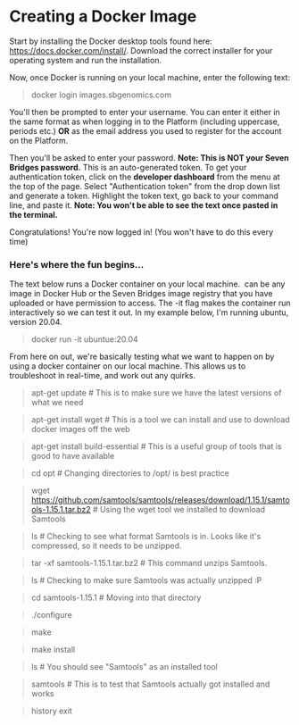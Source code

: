 # Creating a Docker Image #

Start by installing the Docker desktop tools found here: https://docs.docker.com/install/. Download the correct installer for your operating system and run the installation.

Now, once Docker is running on your local machine, enter the following text:

> docker login images.sbgenomics.com

You'll then be prompted to enter your username. You can enter it either in the same format as when logging in to the Platform (including uppercase, periods etc.) **OR** as the email address you used to register for the account on the Platform.

Then you'll be asked to enter your password. **Note: This is NOT your Seven Bridges password.**
This is an auto-generated token. To get your authentication token, click on the **developer dashboard** from the menu at the top of the page. Select "Authentication token" from the drop down list and generate a token. Highlight the token text, go back to your command line, and paste it. **Note: You won't be able to see the text once pasted in the terminal.**

Congratulations! You're now logged in! (You won't have to do this every time)


### Here's where the fun begins... ###

The text below runs a Docker container on your local machine. <image> can be any image in Docker Hub or the Seven Bridges image registry that you have uploaded or have permission to access. The -it flag makes the container run interactively so we can test it out. In my example below, I'm running ubuntu, version 20.04.

  > docker run -it ubuntue:20.04

  From here on out, we're basically testing what we want to happen on by using a docker container on our local machine. This allows us to troubleshoot in real-time, and work out any quirks.
  
> apt-get update       # This is to make sure we have the latest versions of what we need
  
> apt-get install wget    # This is a tool we can install and use to download docker images off the web
  
> apt-get install build-essential     # This is a useful group of tools that is good to have available
  
> cd opt    # Changing directories to /opt/ is best practice
  
> wget https://github.com/samtools/samtools/releases/download/1.15.1/samtools-1.15.1.tar.bz2    # Using the wget tool we installed to download Samtools
  
> ls    # Checking to see what format Samtools is in. Looks like it's compressed, so it needs to be unzipped.
  
> tar -xf samtools-1.15.1.tar.bz2     # This command unzips Samtools. 

> ls    # Checking to make sure Samtools was actually unzipped :P
  
> cd samtools-1.15.1    # Moving into that directory
  
> ./configure 
  
> make 
  
> make install
  
> ls    # You should see "Samtools" as an installed tool
  
> samtools    # This is to test that Samtools actually got installed and works
  
> history 
exit
